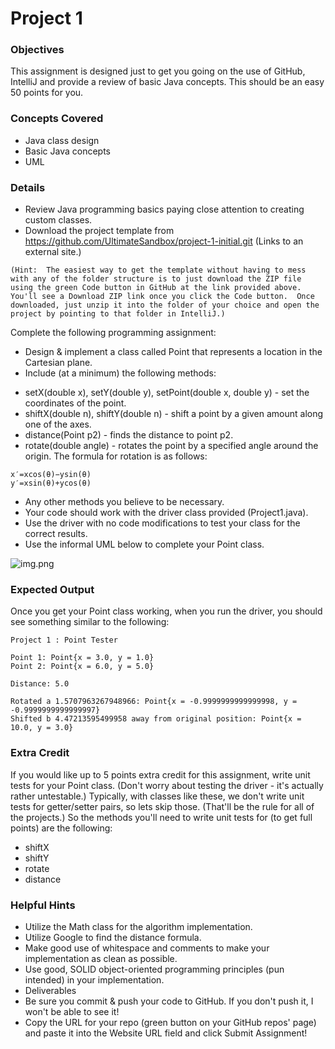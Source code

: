 # Project 1
### Objectives
This assignment is designed just to get you going on the use of GitHub, IntelliJ and provide a review of basic Java concepts.  This should be an easy 50 points for you.

### Concepts Covered
* Java class design
* Basic Java concepts
* UML

### Details
* Review Java programming basics paying close attention to creating custom classes.
* Download the project template from https://github.com/UltimateSandbox/project-1-initial.git (Links to an external site.)  
```text
(Hint:  The easiest way to get the template without having to mess with any of the folder structure is to just download the ZIP file using the green Code button in GitHub at the link provided above.  You'll see a Download ZIP link once you click the Code button.  Once downloaded, just unzip it into the folder of your choice and open the project by pointing to that folder in IntelliJ.)
```
Complete the following programming assignment:
* Design & implement a class called Point that represents a location in the Cartesian plane.
* Include (at a minimum) the following methods:
- setX(double x), setY(double y), setPoint(double x, double y) - set the coordinates of the point.
- shiftX(double n), shiftY(double n) - shift a point by a given amount along one of the axes.
- distance(Point p2) - finds the distance to point p2.
- rotate(double angle) - rotates the point by a specified angle around the origin. The formula for rotation is as follows:
```text
x′=xcos(θ)−ysin(θ)
y′=xsin(θ)+ycos(θ)
```

* Any other methods you believe to be necessary.
* Your code should work with the driver class provided (Project1.java).
* Use the driver with no code modifications to test your class for the correct results.
* Use the informal UML below to complete your Point class.

![img.png](img.png)

### Expected Output
Once you get your Point class working, when you run the driver, you should see something similar to the following:
```text
Project 1 : Point Tester

Point 1: Point{x = 3.0, y = 1.0}
Point 2: Point{x = 6.0, y = 5.0}

Distance: 5.0

Rotated a 1.5707963267948966: Point{x = -0.9999999999999998, y = -0.9999999999999997}
Shifted b 4.47213595499958 away from original position: Point{x = 10.0, y = 3.0}

```

### Extra Credit
If you would like up to 5 points extra credit for this assignment, write unit tests for your Point class.  (Don't worry about testing the driver - it's actually rather untestable.)
Typically, with classes like these, we don't write unit tests for getter/setter pairs, so lets skip those.  (That'll be the rule for all of the projects.)  So the methods you'll need to write unit tests for (to get full points) are the following:

* shiftX
* shiftY
* rotate
* distance

### Helpful Hints 
- Utilize the Math class for the algorithm implementation.
- Utilize Google to find the distance formula.
- Make good use of whitespace and comments to make your implementation as clean as possible.
- Use good, SOLID object-oriented programming principles (pun intended) in your implementation.
- Deliverables
- Be sure you commit & push your code to GitHub.  If you don't push it, I won't be able to see it!
- Copy the URL for your repo (green button on your GitHub repos' page) and paste it into the Website URL field and click Submit Assignment!
